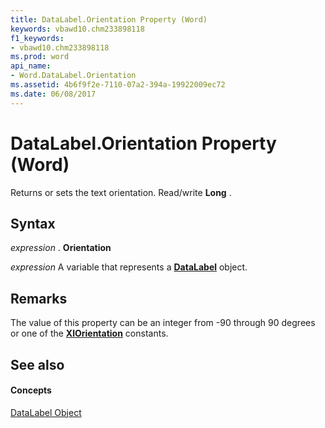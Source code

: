 ```yaml
---
title: DataLabel.Orientation Property (Word)
keywords: vbawd10.chm233898118
f1_keywords:
- vbawd10.chm233898118
ms.prod: word
api_name:
- Word.DataLabel.Orientation
ms.assetid: 4b6f9f2e-7110-07a2-394a-19922009ec72
ms.date: 06/08/2017
---
```



# DataLabel.Orientation Property (Word)

Returns or sets the text orientation. Read/write  **Long** .


## Syntax

 _expression_ . **Orientation**

 _expression_ A variable that represents a **[DataLabel](Word.DataLabel.md)** object.


## Remarks

The value of this property can be an integer from -90 through 90 degrees or one of the  **[XlOrientation](Word.xlorientation.md)** constants.


## See also


#### Concepts


[DataLabel Object](Word.DataLabel.md)

